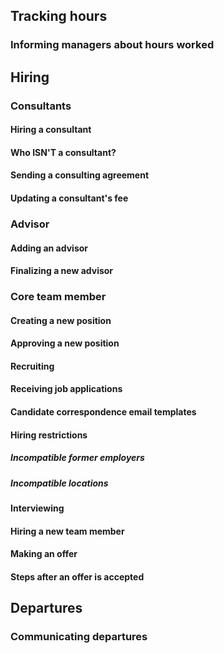 




## Tracking hours
### Informing managers about hours worked
## Hiring
### Consultants
#### Hiring a consultant
#### Who ISN'T a consultant?
#### Sending a consulting agreement
#### Updating a consultant's fee
### Advisor
#### Adding an advisor
#### Finalizing a new advisor
### Core team member
#### Creating a new position
#### Approving a new position
#### Recruiting
#### Receiving job applications
#### Candidate correspondence email templates
#### Hiring restrictions
##### Incompatible former employers
##### Incompatible locations
#### Interviewing
#### Hiring a new team member
#### Making an offer
#### Steps after an offer is accepted
## Departures
### Communicating departures



<meta name="maintainedBy" value="jostableford">
<meta name="title" value="People Operations">
